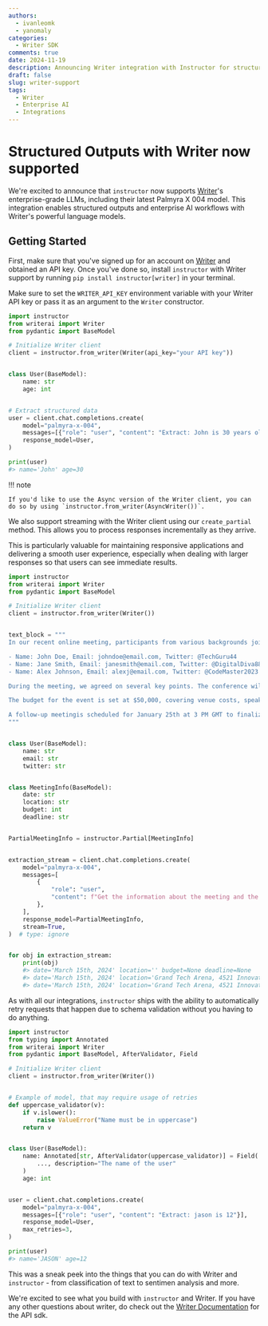 ```yaml
---
authors:
  - ivanleomk
  - yanomaly
categories:
  - Writer SDK
comments: true
date: 2024-11-19
description: Announcing Writer integration with Instructor for structured outputs and enterprise AI workflows
draft: false
slug: writer-support
tags:
  - Writer
  - Enterprise AI
  - Integrations
---
```


# Structured Outputs with Writer now supported

We're excited to announce that `instructor` now supports [Writer](https://writer.com)'s enterprise-grade LLMs, including their latest Palmyra X 004 model. This integration enables structured outputs and enterprise AI workflows with Writer's powerful language models.

## Getting Started

First, make sure that you've signed up for an account on [Writer](https://writer.com) and obtained an API key. Once you've done so, install `instructor` with Writer support by running `pip install instructor[writer]` in your terminal.

Make sure to set the `WRITER_API_KEY` environment variable with your Writer API key or pass it as an argument to the `Writer` constructor.

<!-- more -->

```python
import instructor
from writerai import Writer
from pydantic import BaseModel

# Initialize Writer client
client = instructor.from_writer(Writer(api_key="your API key"))


class User(BaseModel):
    name: str
    age: int


# Extract structured data
user = client.chat.completions.create(
    model="palmyra-x-004",
    messages=[{"role": "user", "content": "Extract: John is 30 years old"}],
    response_model=User,
)

print(user)
#> name='John' age=30
```

!!! note

    If you'd like to use the Async version of the Writer client, you can do so by using `instructor.from_writer(AsyncWriter())`.

We also support streaming with the Writer client using our `create_partial` method. This allows you to process responses incrementally as they arrive.

This is particularly valuable for maintaining responsive applications and delivering a smooth user experience, especially when dealing with larger responses so that users can see immediate results.

```python
import instructor
from writerai import Writer
from pydantic import BaseModel

# Initialize Writer client
client = instructor.from_writer(Writer())


text_block = """
In our recent online meeting, participants from various backgrounds joined to discuss the upcoming tech conference. The names and contact details of the participants were as follows:

- Name: John Doe, Email: johndoe@email.com, Twitter: @TechGuru44
- Name: Jane Smith, Email: janesmith@email.com, Twitter: @DigitalDiva88
- Name: Alex Johnson, Email: alexj@email.com, Twitter: @CodeMaster2023

During the meeting, we agreed on several key points. The conference will be held on March 15th, 2024, at the Grand Tech Arena located at 4521 Innovation Drive. Dr. Emily Johnson, a renowned AI researcher, will be our keynote speaker.

The budget for the event is set at $50,000, covering venue costs, speaker fees, and promotional activities. Each participant is expected to contribute an article to the conference blog by February 20th.

A follow-up meetingis scheduled for January 25th at 3 PM GMT to finalize the agenda and confirm the list of speakers.
"""


class User(BaseModel):
    name: str
    email: str
    twitter: str


class MeetingInfo(BaseModel):
    date: str
    location: str
    budget: int
    deadline: str


PartialMeetingInfo = instructor.Partial[MeetingInfo]


extraction_stream = client.chat.completions.create(
    model="palmyra-x-004",
    messages=[
        {
            "role": "user",
            "content": f"Get the information about the meeting and the users {text_block}",
        },
    ],
    response_model=PartialMeetingInfo,
    stream=True,
)  # type: ignore


for obj in extraction_stream:
    print(obj)
    #> date='March 15th, 2024' location='' budget=None deadline=None
    #> date='March 15th, 2024' location='Grand Tech Arena, 4521 Innovation' budget=None deadline=None
    #> date='March 15th, 2024' location='Grand Tech Arena, 4521 Innovation Drive' budget=50000 eadline='February 20th'
```

As with all our integrations, `instructor` ships with the ability to automatically retry requests that happen due to schema validation without you having to do anything.

```python
import instructor
from typing import Annotated
from writerai import Writer
from pydantic import BaseModel, AfterValidator, Field

# Initialize Writer client
client = instructor.from_writer(Writer())


# Example of model, that may require usage of retries
def uppercase_validator(v):
    if v.islower():
        raise ValueError("Name must be in uppercase")
    return v


class User(BaseModel):
    name: Annotated[str, AfterValidator(uppercase_validator)] = Field(
        ..., description="The name of the user"
    )
    age: int


user = client.chat.completions.create(
    model="palmyra-x-004",
    messages=[{"role": "user", "content": "Extract: jason is 12"}],
    response_model=User,
    max_retries=3,
)

print(user)
#> name='JASON' age=12
```

This was a sneak peek into the things that you can do with Writer and `instructor` - from classification of text to sentimen analysis and more.

We're excited to see what you build with `instructor` and Writer. If you have any other questions about writer, do check out the [Writer Documentation](https://dev.writer.com/introduction) for the API sdk.

